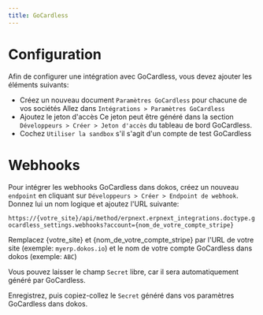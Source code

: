 ```yaml
---
title: GoCardless
---
```


# Configuration

Afin de configurer une intégration avec GoCardless, vous devez ajouter les éléments suivants:

- Créez un nouveau document `Paramètres GoCardless` pour chacune de vos sociétés
  Allez dans `Intégrations > Paramètres GoCardless`
- Ajoutez le jeton d'accès
  Ce jeton peut être généré dans la section `Développeurs > Créer > Jeton d'accès` du tableau de bord GoCardless.
- Cochez `Utiliser la sandbox` s'il s'agit d'un compte de test GoCardless

# Webhooks

Pour intégrer les webhooks GoCardless dans dokos, créez un nouveau `endpoint` en cliquant sur `Développeurs > Créer > Endpoint de webhook`.
Donnez lui un nom logique et ajoutez l'URL suivante:

`https://{votre_site}/api/method/erpnext.erpnext_integrations.doctype.gocardless_settings.webhooks?account={nom_de_votre_compte_stripe}`

Remplacez {votre_site} et {nom_de_votre_compte_stripe} par l'URL de votre site (exemple: `myerp.dokos.io`) et le nom de votre compte GoCardless dans dokos (exemple: `ABC`)

Vous pouvez laisser le champ `Secret` libre, car il sera automatiquement généré par GoCardless.

Enregistrez, puis copiez-collez le `Secret` généré dans vos paramètres GoCardless dans dokos.
